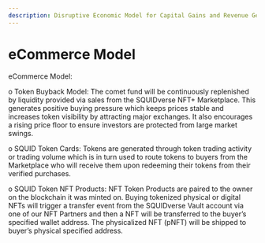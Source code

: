 ```yaml
---
description: Disruptive Economic Model for Capital Gains and Revenue Generation
---
```


# eCommerce Model

eCommerce Model:

&#x20;

o   Token Buyback Model: The comet fund will be continuously replenished by liquidity provided via sales from the SQUIDverse NFT+ Marketplace. This generates positive buying pressure which keeps prices stable and increases token visibility by attracting major exchanges. It also encourages a rising price floor to ensure investors are protected from large market swings.

o   SQUID Token Cards: Tokens are generated through token trading activity or trading volume which is in turn used to route tokens to buyers from the Marketplace who will receive them upon redeeming their tokens from their verified purchases.

o   SQUID Token NFT Products: NFT Token Products are paired to the owner on the blockchain it was minted on. Buying tokenized physical or digital NFTs will trigger a transfer event from the SQUIDverse Vault account via one of our NFT Partners and then a NFT will be transferred to the buyer’s specified wallet address. The physicalized NFT (pNFT) will be shipped to buyer’s physical specified address.

&#x20;
